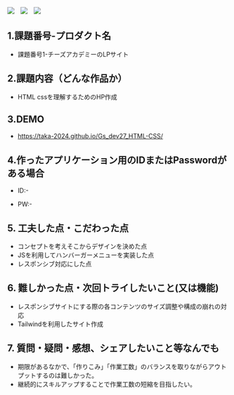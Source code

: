 <img src="https://img.shields.io/badge/-CSS3-1572B6.svg?logo=css3&style=flat">　<img src="https://img.shields.io/badge/-HTML5-333.svg?logo=html5&style=flat">　<img src="https://img.shields.io/badge/Javascript-276DC3.svg?logo=javascript&style=flat">



## 1.課題番号-プロダクト名

  - 課題番号1-チーズアカデミーのLPサイト


## 2.課題内容（どんな作品か）

  - HTML cssを理解するためのHP作成


## 3.DEMO

- https://taka-2024.github.io/Gs_dev27_HTML-CSS/


## 4.作ったアプリケーション用のIDまたはPasswordがある場合

- ID:-

- PW:-


## 5. 工夫した点・こだわった点

- コンセプトを考えそこからデザインを決めた点
- JSを利用してハンバーガーメニューを実装した点 
- レスポンシブ対応にした点


## 6. 難しかった点・次回トライしたいこと(又は機能)

- レスポンシブサイトにする際の各コンテンツのサイズ調整や構成の崩れの対応
- Tailwindを利用したサイト作成


## 7. 質問・疑問・感想、シェアしたいこと等なんでも

- 期限があるなかで、「作りこみ」「作業工数」のバランスを取りながらアウトプットするのは難しかった。
- 継続的にスキルアップすることで作業工数の短縮を目指したい。

